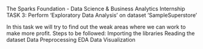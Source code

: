 The Sparks Foundation - Data Science & Business Analytics Internship
TASK 3: Perform ‘Exploratory Data Analysis’ on dataset ‘SampleSuperstore’

In this task we will try to find out the weak areas where we can work to make more profit.
Steps to be followed:
Importing the libraries
Reading the dataset
Data Preprocessing
EDA
Data Visualization
